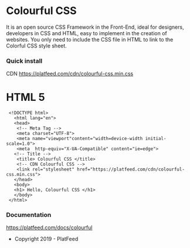 # Colourful CSS
It is an open source CSS Framework in the Front-End, ideal for designers, developers in CSS and HTML, easy to implement in the creation of websites.
You only need to include the CSS file in HTML to link to the Colorful CSS style sheet.
###  Quick install 
CDN https://platfeed.com/cdn/colourful-css.min.css
# HTML 5
```
 <!DOCTYPE html>
   <html lang="en">
   <head>
    <!-- Meta Tag -->
    <meta charset="UTF-8">
    <meta name="viewport"content="width=device-width initial-scale=1.0">
    <meta  http-equiv="X-UA-Compatible" content="ie=edge">
   <!-- Title -->
    <title> Colourful CSS </title>
    <!-- CDN Colourful CSS -->
    <link rel="stylesheet" href="https://platfeed.com/cdn/colourful-css.min.css">
   </head>
   <body>
   <h1> Hello, Colourful CSS </h1>
   </body>
 </html>
```
### Documentation
https://platfeed.com/docs/colourful
* Copyright 2019 - PlatFeed
